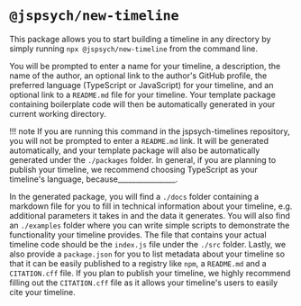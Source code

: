 # `@jspsych/new-timeline`
This package allows you to start building a timeline in any directory by simply running `npx @jspsych/new-timeline` from the command line.

You will be prompted to enter a name for your timeline, a description, the name of the author, an optional link to the author's GitHub profile, the preferred language (TypeScript or JavaScript) for your timeline, and an optional link to a `README.md` file for your timeline. Your template package containing boilerplate code will then be automatically generated in your current working directory.

!!! note
    If you are running this command in the jspsych-timelines repository, you will not be prompted to enter a `README.md` link. It will be generated automatically, and your template package will also be automatically generated under the `./packages` folder. In general, if you are planning to publish your timeline, we recommend choosing TypeScript as your timeline's language, because________________.

In the generated package, you will find a `./docs` folder containing a markdown file for you to fill in technical information about your timeline, e.g. additional parameters it takes in and the data it generates. You will also find an `./examples` folder where you can write simple scripts to demonstrate the functionality your timeline provides. The file that contains your actual timeline code should be the `index.js` file under the `./src` folder. Lastly, we also provide a `package.json` for you to list metadata about your timeline so that it can be easily published to a registry like `npm`, a `README.md` and a `CITATION.cff` file. If you plan to publish your timeline, we highly recommend filling out the `CITATION.cff` file as it allows your timeline's users to easily cite your timeline.
